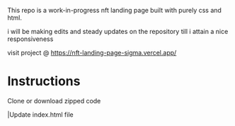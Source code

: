 This repo is a work-in-progress nft landing page built with purely css and html.

i will be making edits and steady updates on the repository till i attain a nice responsiveness


visit project @ https://nft-landing-page-sigma.vercel.app/

<h1>Instructions</h1>

Clone or download zipped code

|Update index.html file
<title>
|favicon images
|Logo
|Social Links
|Countdown data-date
|Heading and paragraph text
|Update style.css file
|Fonts
|Colors
